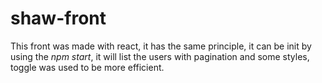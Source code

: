 # shaw-front
This front was made with react, it has the same principle, it can be init by using the *npm start*, 
it will list the users with pagination and some styles, toggle was used to be more efficient.
